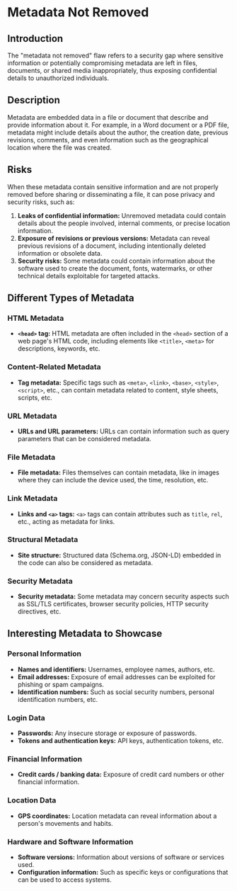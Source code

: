 # Metadata Not Removed

## Introduction

The "metadata not removed" flaw refers to a security gap where sensitive information or potentially compromising metadata are left in files, documents, or shared media inappropriately, thus exposing confidential details to unauthorized individuals.

## Description

Metadata are embedded data in a file or document that describe and provide information about it. For example, in a Word document or a PDF file, metadata might include details about the author, the creation date, previous revisions, comments, and even information such as the geographical location where the file was created.

## Risks

When these metadata contain sensitive information and are not properly removed before sharing or disseminating a file, it can pose privacy and security risks, such as:

1. **Leaks of confidential information:** Unremoved metadata could contain details about the people involved, internal comments, or precise location information.
2. **Exposure of revisions or previous versions:** Metadata can reveal previous revisions of a document, including intentionally deleted information or obsolete data.
3. **Security risks:** Some metadata could contain information about the software used to create the document, fonts, watermarks, or other technical details exploitable for targeted attacks.

## Different Types of Metadata

### HTML Metadata
- **`<head>` tag:** HTML metadata are often included in the `<head>` section of a web page's HTML code, including elements like `<title>`, `<meta>` for descriptions, keywords, etc.

### Content-Related Metadata
- **Tag metadata:** Specific tags such as `<meta>`, `<link>`, `<base>`, `<style>`, `<script>`, etc., can contain metadata related to content, style sheets, scripts, etc.

### URL Metadata
- **URLs and URL parameters:** URLs can contain information such as query parameters that can be considered metadata.

### File Metadata
- **File metadata:** Files themselves can contain metadata, like in images where they can include the device used, the time, resolution, etc.

### Link Metadata
- **Links and `<a>` tags:** `<a>` tags can contain attributes such as `title`, `rel`, etc., acting as metadata for links.

### Structural Metadata
- **Site structure:** Structured data (Schema.org, JSON-LD) embedded in the code can also be considered as metadata.

### Security Metadata
- **Security metadata:** Some metadata may concern security aspects such as SSL/TLS certificates, browser security policies, HTTP security directives, etc.

## Interesting Metadata to Showcase

### Personal Information
- **Names and identifiers:** Usernames, employee names, authors, etc.
- **Email addresses:** Exposure of email addresses can be exploited for phishing or spam campaigns.
- **Identification numbers:** Such as social security numbers, personal identification numbers, etc.

### Login Data
- **Passwords:** Any insecure storage or exposure of passwords.
- **Tokens and authentication keys:** API keys, authentication tokens, etc.

### Financial Information
- **Credit cards / banking data:** Exposure of credit card numbers or other financial information.

### Location Data
- **GPS coordinates:** Location metadata can reveal information about a person's movements and habits.

### Hardware and Software Information
- **Software versions:** Information about versions of software or services used.
- **Configuration information:** Such as specific keys or configurations that can be used to access systems.
